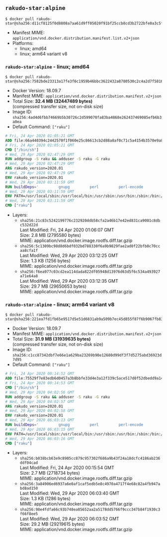## `rakudo-star:alpine`

```console
$ docker pull rakudo-star@sha256:d11cf8125f0d8808a7aa61d9ff05020f91bf25ccb8cd3b2722bfe0a3c5f77224
```

-	Manifest MIME: `application/vnd.docker.distribution.manifest.list.v2+json`
-	Platforms:
	-	linux; amd64
	-	linux; arm64 variant v8

### `rakudo-star:alpine` - linux; amd64

```console
$ docker pull rakudo-star@sha256:7582bde23313a17fe3f6c1959b46bbc3622432a8780530c2c4a2d7f5816e70df
```

-	Docker Version: 18.09.7
-	Manifest MIME: `application/vnd.docker.distribution.manifest.v2+json`
-	Total Size: **32.4 MB (32447489 bytes)**  
	(compressed transfer size, not on-disk size)
-	Image ID: `sha256:4ad4d6fbb74669b5b30726c2d599070fa83ba4868e262437469085efb6b3a0ea`
-	Default Command: `["raku"]`

```dockerfile
# Fri, 24 Apr 2020 01:05:21 GMT
ADD file:66a440394c2442570f1f060e25c86613cb2d88a8af0c71c5a4154b3570e9a805 in / 
# Fri, 24 Apr 2020 01:05:21 GMT
CMD ["/bin/sh"]
# Wed, 29 Apr 2020 02:47:29 GMT
RUN addgroup -S raku && adduser -S raku -G raku
# Wed, 29 Apr 2020 02:47:29 GMT
ARG rakudo_version=2020.01
# Wed, 29 Apr 2020 02:47:29 GMT
ENV rakudo_version=2020.01
# Wed, 29 Apr 2020 03:11:59 GMT
RUN buildDeps='         gnupg         perl         perl-encode         gcc         libc-dev         make     '         url="https://rakudo.org/dl/star/rakudo-star-${rakudo_version}.tar.gz"     keyserver='ha.pool.sks-keyservers.net'     keyfp='ECF8B611205B447E091246AF959E3D6197190DD5 7A6C9EB8809CFEAF0ED4E09F18C438E6FF24326D B6F697742EFCAF5F23CE51D5031D65902E840821'     tmpdir="$(mktemp -d)"     && set -x     && export GNUPGHOME="$tmpdir"     && apk add --no-cache --virtual .build-deps $buildDeps     && mkdir ${tmpdir}/rakudo         && wget ${url}.asc -O ${tmpdir}/rakudo.tar.gz.asc     && wget $url -O ${tmpdir}/rakudo.tar.gz     && gpg --batch --keyserver $keyserver --recv-keys $keyfp     && gpg --batch --verify ${tmpdir}/rakudo.tar.gz.asc ${tmpdir}/rakudo.tar.gz         && tar xzf ${tmpdir}/rakudo.tar.gz --strip-components=1 -C ${tmpdir}/rakudo     && (         cd ${tmpdir}/rakudo         && perl Configure.pl --prefix=/usr --gen-moar         && make install     )     && rm -rf $tmpdir     && apk del .build-deps
# Wed, 29 Apr 2020 03:11:59 GMT
ENV PATH=/usr/local/sbin:/usr/local/bin:/usr/sbin:/usr/bin:/sbin:/bin:/usr/share/perl6/site/bin
# Wed, 29 Apr 2020 03:11:59 GMT
CMD ["raku"]
```

-	Layers:
	-	`sha256:21c83c5242199776c232920ddb58cfa2a46b17e42ed831ca9001c8dbc532d22d`  
		Last Modified: Fri, 24 Apr 2020 01:06:07 GMT  
		Size: 2.8 MB (2795580 bytes)  
		MIME: application/vnd.docker.image.rootfs.diff.tar.gzip
	-	`sha256:5c1309bc98d8d6bdf032bd788330f6a9b9829fae2ad0f22bfb0c70ccaa8cfa1f`  
		Last Modified: Wed, 29 Apr 2020 03:12:25 GMT  
		Size: 1.3 KB (1256 bytes)  
		MIME: application/vnd.docker.image.rootfs.diff.tar.gzip
	-	`sha256:f6ea977c03cd2ea114dada822df05948d13976d63d5f6c534a493927a71e64a8`  
		Last Modified: Wed, 29 Apr 2020 03:12:35 GMT  
		Size: 29.7 MB (29650653 bytes)  
		MIME: application/vnd.docker.image.rootfs.diff.tar.gzip

### `rakudo-star:alpine` - linux; arm64 variant v8

```console
$ docker pull rakudo-star@sha256:221ea7fd1fb65e9517d5e51d6831ab9a509b7ec45d855f87f6b9067fb83748ca
```

-	Docker Version: 18.09.7
-	Manifest MIME: `application/vnd.docker.distribution.manifest.v2+json`
-	Total Size: **31.9 MB (31939635 bytes)**  
	(compressed transfer size, not on-disk size)
-	Image ID: `sha256:c1cc87342dbf7e66e1a629ba23269b90e12680d99df3f7d5275abd36923d7d95`
-	Default Command: `["raku"]`

```dockerfile
# Fri, 24 Apr 2020 00:14:52 GMT
ADD file:75529f7e83edb6d0457a3b8bbfe33d4e3a12f339c5ace517d0f52dbedd9a146b in / 
# Fri, 24 Apr 2020 00:14:53 GMT
CMD ["/bin/sh"]
# Wed, 29 Apr 2020 04:02:56 GMT
RUN addgroup -S raku && adduser -S raku -G raku
# Wed, 29 Apr 2020 04:02:57 GMT
ARG rakudo_version=2020.01
# Wed, 29 Apr 2020 04:02:58 GMT
ENV rakudo_version=2020.01
# Wed, 29 Apr 2020 06:03:13 GMT
RUN buildDeps='         gnupg         perl         perl-encode         gcc         libc-dev         make     '         url="https://rakudo.org/dl/star/rakudo-star-${rakudo_version}.tar.gz"     keyserver='ha.pool.sks-keyservers.net'     keyfp='ECF8B611205B447E091246AF959E3D6197190DD5 7A6C9EB8809CFEAF0ED4E09F18C438E6FF24326D B6F697742EFCAF5F23CE51D5031D65902E840821'     tmpdir="$(mktemp -d)"     && set -x     && export GNUPGHOME="$tmpdir"     && apk add --no-cache --virtual .build-deps $buildDeps     && mkdir ${tmpdir}/rakudo         && wget ${url}.asc -O ${tmpdir}/rakudo.tar.gz.asc     && wget $url -O ${tmpdir}/rakudo.tar.gz     && gpg --batch --keyserver $keyserver --recv-keys $keyfp     && gpg --batch --verify ${tmpdir}/rakudo.tar.gz.asc ${tmpdir}/rakudo.tar.gz         && tar xzf ${tmpdir}/rakudo.tar.gz --strip-components=1 -C ${tmpdir}/rakudo     && (         cd ${tmpdir}/rakudo         && perl Configure.pl --prefix=/usr --gen-moar         && make install     )     && rm -rf $tmpdir     && apk del .build-deps
# Wed, 29 Apr 2020 06:03:15 GMT
ENV PATH=/usr/local/sbin:/usr/local/bin:/usr/sbin:/usr/bin:/sbin:/bin:/usr/share/perl6/site/bin
# Wed, 29 Apr 2020 06:03:16 GMT
CMD ["raku"]
```

-	Layers:
	-	`sha256:b038bcb63e9c8905cc879c957302f686a9b43f24a18dcfc4186ab236ddf04cad`  
		Last Modified: Fri, 24 Apr 2020 00:15:54 GMT  
		Size: 2.7 MB (2718734 bytes)  
		MIME: application/vnd.docker.image.rootfs.diff.tar.gzip
	-	`sha256:3a84906ed6937a6e0af1caf5edb5e8c4970a4717f4e68c82a4fb947abd8ad150`  
		Last Modified: Wed, 29 Apr 2020 06:03:40 GMT  
		Size: 1.3 KB (1286 bytes)  
		MIME: application/vnd.docker.image.rootfs.diff.tar.gzip
	-	`sha256:98e4fdfa66c93b748ea85652aa2a5178dd5766f9ccc347b84f1930c3f66f8ee5`  
		Last Modified: Wed, 29 Apr 2020 06:03:52 GMT  
		Size: 29.2 MB (29219615 bytes)  
		MIME: application/vnd.docker.image.rootfs.diff.tar.gzip
